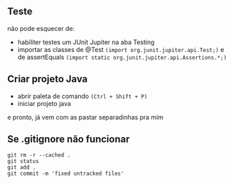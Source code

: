 ## Teste

não pode esquecer de:

- habiliter testes um JUnit Jupiter na aba Testing
- importar as classes de @Test `(import org.junit.jupiter.api.Test;)` e de assertEquals `(import static org.junit.jupiter.api.Assertions.*;)` 

## Criar projeto Java

- abrir paleta de comando `(Ctrl + Shift + P)`
- iniciar projeto java

e pronto, já vem com as pastar separadinhas pra mim

## Se .gitignore não funcionar
```
git rm -r --cached .
git status
git add .
git commit -m 'fixed untracked files'
```